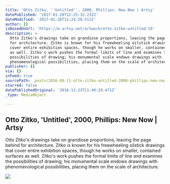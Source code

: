 ```yaml
---
title: 'Otto Zitko, ''Untitled'', 2000, Phillips: New Now | Artsy'
datePublished: '2017-01-28T12:25:32.232Z'
dateModified: '2017-01-28T12:24:29.511Z'
author: []
isBasedOnUrl: 'https://m.artsy.net/artwork/otto-zitko-untitled-19'
description: >-
  Otto Zitko's drawings take on grandiose proportions, leaving the page behind
  for architecture. Zitko is known for his freewheeling oilstick drawings that
  cover entire exhibition spaces, though he works on smaller, contained surfaces
  as well. Zitko's work pushes the formal limits of line and examines the
  possibilities of drawing; his monumental scale endows drawings with
  phenomenological possibilities, placing them on the scale of architecture.
publisher: {}
via: {}
inFeed: true
sourcePath: _posts/2016-09-11-otto-zitko-untitled-2000-phillips-new-now-or-artsy.md
starred: false
datePublishedOriginal: '2016-11-23T11:40:29.471Z'
_type: MediaObject

---
```

<article style=""><h1>Otto Zitko, 'Untitled', 2000, Phillips: New Now | Artsy</h1><p>Otto Zitko's drawings take on grandiose proportions, leaving the page behind for architecture. Zitko is known for his freewheeling oilstick drawings that cover entire exhibition spaces, though he works on smaller, contained surfaces as well. Zitko's work pushes the formal limits of line and examines the possibilities of drawing; his monumental scale endows drawings with phenomenological possibilities, placing them on the scale of architecture.</p><img src="https://d32dm0rphc51dk.cloudfront.net/iq96vZ71Gq8DoZC-hMiqvg/large.jpg" /></article>